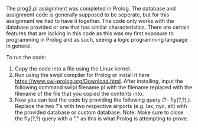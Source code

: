 The prog2.pl assignment was completed in Prolog. The database and assignment code is generally supposed to be seperate, but for this assignment
we had to have it together. The code only works with the database provided or one that has similar characteristics. There are certain features that
are lacking in this code as this was my first exposure to programming in Prolog and as such, seeing a logic programming language in general.

To run the code:

1) Copy the code into a file using the Linux kernel.
2) Run using the swipl compiler for Prolog or install it here https://www.swi-prolog.org/Download.html.
   After installing, input the following command swipl filename.pl with the filename replaced with the filename of the file that you copied the
   contents into.
3) Now you can test the code by providing the following query (?- fly(?,?).).
   Replace the two ?'s with two respective airports (e.g. lax, nyc, atl) with the provided database or custom database.
   Note: Make sure to close the fly(?,?) query with a "." as this is what Prolog is attempting to prove.
